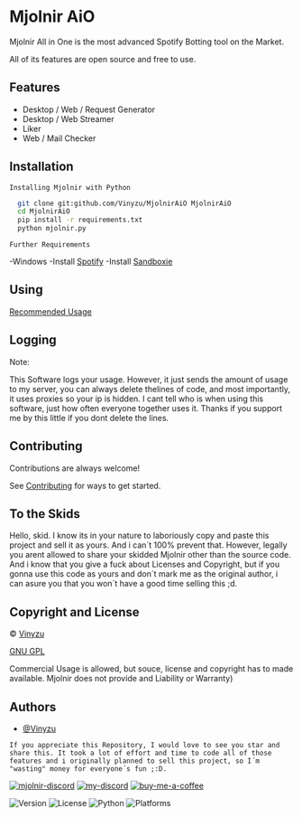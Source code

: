 
# Mjolnir AiO

Mjolnir All in One is the most advanced Spotify Botting tool on the Market.

All of its features are open source and free to use.


## Features

- Desktop / Web / Request Generator
- Desktop / Web Streamer
- Liker
- Web / Mail Checker


## Installation

`Installing Mjolnir with Python`

```bash
  git clone git:github.com/Vinyzu/MjolnirAiO MjolnirAiO
  cd MjolnirAiO
  pip install -r requirements.txt
  python mjolnir.py
```

`Further Requirements`

-Windows
-Install [Spotify](https://www.spotify.com/download/windows/)
-Install [Sandboxie](https://sandboxie-plus.com/downloads/)

## Using
[Recommended Usage](https://github.com/Vinyzu/MjolnirAiO/blob/main/usages.md)

## Logging

Note:

This Software logs your usage. However, it just sends the amount of usage to my server, you can always delete thelines of code, and most importantly, it uses proxies so your ip is hidden. I cant tell who is when using this software, just how often everyone together uses it. Thanks if you support me by this little if you dont delete the lines. 

## Contributing

Contributions are always welcome!

See [Contributing](https://github.com/Vinyzu/MjolnirAiO/blob/main/contributing.md) for ways to get started.


## To the Skids

Hello, skid. I know its in your nature to laboriously copy and paste this project and sell it as yours. And i can´t 100% prevent that. However, legally you arent allowed to share your skidded Mjolnir other than the source code. And i know that you give a fuck about Licenses and Copyright, but if you gonna use this code as yours and don´t mark me as the original author, i can asure you that you won´t have a good time selling this ;d.

## Copyright and License
© [Vinyzu](https://github.com/Vinyzu/)

[GNU GPL](https://choosealicense.com/licenses/gpl-3.0/)

Commercial Usage is allowed, but souce, license and copyright has to made available. Mjolnir does not provide and Liability or Warranty)

## Authors

- [@Vinyzu](https://github.com/Vinyzu)

`If you appreciate this Repository, I would love to see you star and share this. It took a lot of effort and time to code all of those features and i originally planned to sell this project, so I´m "wasting" money for everyone´s fun ;:D.`



[![mjolnir-discord](https://img.shields.io/badge/Mjolnir_Discord-000?style=for-the-badge&logo=discord&logoColor=white)](https://discord.gg/NurPCR25uX)
[![my-discord](https://img.shields.io/badge/My_Discord-000?style=for-the-badge&logo=google-chat&logoColor=blue)](https://discordapp.com/users/935224495126487150)
[![buy-me-a-coffee](https://img.shields.io/badge/Buy_Me_A_Coffee-000?style=for-the-badge&logo=ko-fi&logoColor=brown)](https://ko-fi.com/vinyzu)



![Version](https://img.shields.io/badge/Mjolnir-v1.0-blue)
![License](https://img.shields.io/badge/License-GNU%20GPL-green)
![Python](https://img.shields.io/badge/Python-v3.x-lightgrey)
![Platforms](https://img.shields.io/badge/Platform-win--32%20%7C%20win--64-lightgrey)
